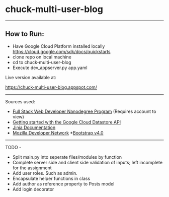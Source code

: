 # chuck-multi-user-blog

***

## How to Run:
* Have Google Cloud Platform installed locally https://cloud.google.com/sdk/docs/quickstarts
* clone repo on local machine
* cd to chuck-multi-user-blog
* Execute dev_appserver.py app.yaml

Live version available at:

https://chuck-multi-user-blog.appspot.com/

***

Sources used:
* [Full Stack Web Developer Nanodegree Program](https://classroom.udacity.com/nanodegrees/nd004/syllabus/core-curriculum) (Requires account to view)
* [Getting started with the Google Cloud Datastore API](https://cloud.google.com/datastore/docs/datastore-api-tutorial#datastore-update-entity-python)
* [Jinja Documentation](http://jinja.pocoo.org/)
* [Mozilla Developer Network](https://developer.mozilla.org/en-US/)
*[Bootstrap v4.0](http://getbootstrap.com/)

***
TODO - 
* Split main.py into seperate files/modules by function
* Complete server side and client side validation of inputs; left incomplete for the assignment
* Add user roles. Such as admin.
* Encapsulate helper functions in class
* Add author as reference property to Posts model
* Add login decorator
